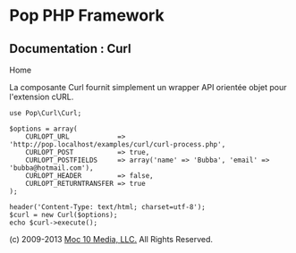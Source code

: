 Pop PHP Framework
=================

Documentation : Curl
--------------------

Home

La composante Curl fournit simplement un wrapper API orientée objet pour
l'extension cURL.

    use Pop\Curl\Curl;

    $options = array(
        CURLOPT_URL            => 'http://pop.localhost/examples/curl/curl-process.php',
        CURLOPT_POST           => true,
        CURLOPT_POSTFIELDS     => array('name' => 'Bubba', 'email' => 'bubba@hotmail.com'),
        CURLOPT_HEADER         => false,
        CURLOPT_RETURNTRANSFER => true
    );

    header('Content-Type: text/html; charset=utf-8');
    $curl = new Curl($options);
    echo $curl->execute();

\(c) 2009-2013 [Moc 10 Media, LLC.](http://www.moc10media.com) All
Rights Reserved.
